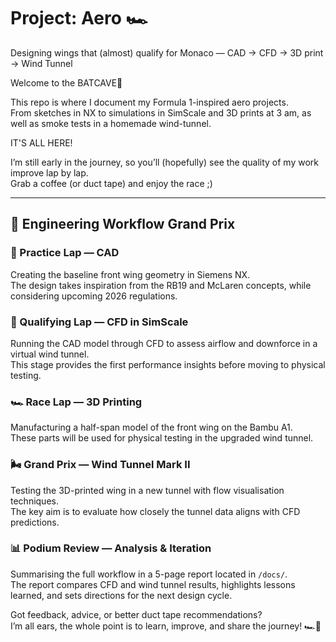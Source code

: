 # Project: Aero 🏎️
Designing wings that (almost) qualify for Monaco — CAD → CFD → 3D print → Wind Tunnel  

Welcome to the BATCAVE🦇 

This repo is where I document my Formula 1-inspired aero projects.  
From sketches in NX to simulations in SimScale and 3D prints at 3 am, as well as smoke tests in a homemade wind-tunnel.

IT'S ALL HERE!

I’m still early in the journey, so you’ll (hopefully) see the quality of my work improve lap by lap.  
Grab a coffee (or duct tape) and enjoy the race ;)  

---

## 🚦 Engineering Workflow Grand Prix  

### 🏁 Practice Lap — CAD  
Creating the baseline front wing geometry in Siemens NX.  
The design takes inspiration from the RB19 and McLaren concepts, while considering upcoming 2026 regulations.  

### 🚦 Qualifying Lap — CFD in SimScale  
Running the CAD model through CFD to assess airflow and downforce in a virtual wind tunnel.  
This stage provides the first performance insights before moving to physical testing.  

### 🏎️ Race Lap — 3D Printing  
Manufacturing a half-span model of the front wing on the Bambu A1.  
These parts will be used for physical testing in the upgraded wind tunnel.  

### 🌬️ Grand Prix — Wind Tunnel Mark II  
Testing the 3D-printed wing in a new tunnel with flow visualisation techniques.  
The key aim is to evaluate how closely the tunnel data aligns with CFD predictions.  

### 📊 Podium Review — Analysis & Iteration  
Summarising the full workflow in a 5-page report located in `/docs/`.  
The report compares CFD and wind tunnel results, highlights lessons learned, and sets directions for the next design cycle.   

Got feedback, advice, or better duct tape recommendations?  
I’m all ears, the whole point is to learn, improve, and share the journey! 🏎️🦇


